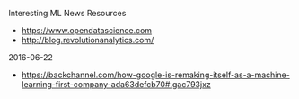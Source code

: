 



Interesting ML News Resources

* https://www.opendatascience.com
* http://blog.revolutionanalytics.com/


2016-06-22
* https://backchannel.com/how-google-is-remaking-itself-as-a-machine-learning-first-company-ada63defcb70#.gac793jxz
